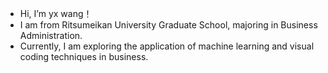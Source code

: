 - Hi, I’m yx wang！
- I am from Ritsumeikan University Graduate School, majoring in Business Administration.
-  Currently, I am exploring the application of machine learning and visual coding techniques in business.

<!---
FIBRILLATION/FIBRILLATION is a ✨ special ✨ repository because its `README.md` (this file) appears on your GitHub profile.
You can click the Preview link to take a look at your changes.
--->
